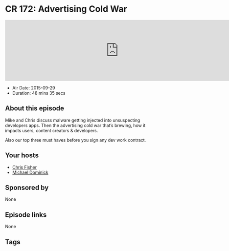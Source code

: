 # CR 172: Advertising Cold War

<iframe src="https://player.fireside.fm/v2/MLf2ZzhC+CI-LpjI5?theme=dark" width="740" height="200" frameborder="0" scrolling="no"></iframe>

* Air Date: 2015-09-29
* Duration: 48 mins 35 secs

## About this episode

Mike and Chris discuss malware getting injected into unsuspecting developers apps. Then the advertising cold war that’s brewing, how it impacts users, content creators & developers.

Also our top three must haves before you sign any dev work contract.

## Your hosts
* [Chris Fisher](https://coder.show/hosts/chrislas)
* [Michael Dominick](https://coder.show/hosts/michael)

## Sponsored by

None



## Episode links

None



## Tags

